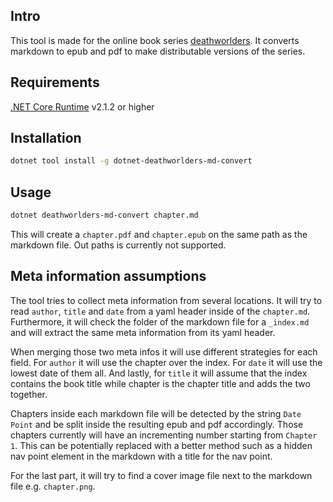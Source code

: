 ## Intro
This tool is made for the online book series [deathworlders](https://github.com/deathworlders/online). It converts markdown to epub and pdf to make distributable versions of the series.

## Requirements
[.NET Core Runtime](https://www.microsoft.com/net/download) v2.1.2 or higher
## Installation
```sh
dotnet tool install -g dotnet-deathworlders-md-convert
```

## Usage

```sh
dotnet deathworlders-md-convert chapter.md
```

This will create a `chapter.pdf` and `chapter.epub` on the same path as the markdown file. Out paths is currently not supported.

## Meta information assumptions
The tool tries to collect meta information from several locations. It will try to read `author`, `title` and `date` from a yaml header inside of the `chapter.md`. Furthermore, it will check the folder of the markdown file for a `_index.md` and will extract the same meta information from its yaml header.

When merging those two meta infos it will use different strategies for each field. For `author` it will use the chapter over the index. For `date` it will use the lowest date of them all. And lastly, for `title` it will assume that the index contains the book title while chapter is the chapter title and adds the two together.

Chapters inside each markdown file will be detected by the string `Date Point` and be split inside the resulting epub and pdf accordingly. Those chapters currently will have an incrementing number starting from `Chapter 1`. This can be potentially replaced with a better method such as a hidden nav point element in the markdown with a title for the nav point.

For the last part, it will try to find a cover image file next to the markdown file e.g. `chapter.png`.